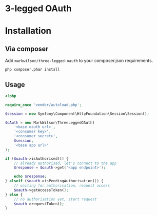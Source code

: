 # 3-legged OAuth

# Installation

## Via composer

Add `markwilson/three-legged-oauth` to your composer.json requirements.

```` sh
php composer.phar install
````

## Usage

```` php
<?php

require_once 'vendor/autoload.php';

$session = new Symfony\Component\HttpFoundation\Session\Session();

$oAuth = new MarkWilson\ThreeLeggedOAuth(
    '<base oauth url>',
    '<consumer key>',
    '<consumer secret>',
    $session,
    '<base app url>'
);

if ($oauth->isAuthorised()) {
    // already authorised, let's connect to the app
    $response = $oauth->get('<app endpoint>');

    echo $response;
} elseif ($oauth->isPendingAuthorisation()) {
    // waiting for authorisation, request access
    $oauth->getAccessToken();
} else {
    // no authorisation yet, start request
    $oauth->requestToken();
}
````
